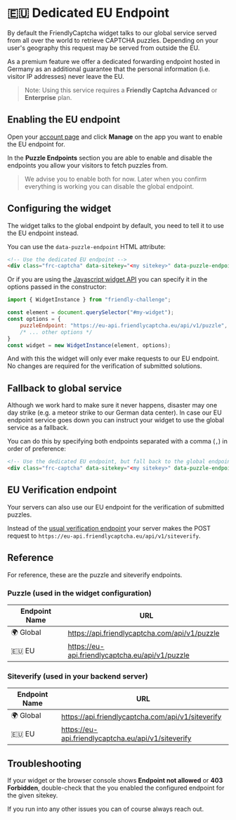 # 🇪🇺 Dedicated EU Endpoint

By default the FriendlyCaptcha widget talks to our global service served from all over the world to retrieve CAPTCHA puzzles. Depending on your user's geography this request may be served from outside the EU.

As a premium feature we offer a dedicated forwarding endpoint hosted in Germany as an additional guarantee that the personal information (i.e. visitor IP addresses) never leave the EU.

> Note: Using this service requires a **Friendly Captcha Advanced** or **Enterprise** plan.

## Enabling the EU endpoint
Open your [account page](https://app.friendlycaptcha.com/account") and click **Manage** on the app you want to enable the EU endpoint for.

In the **Puzzle Endpoints** section you are able to enable and disable the endpoints you allow your visitors to fetch puzzles from.

> We advise you to enable both for now. Later when you confirm everything is working you can disable the global endpoint.

## Configuring the widget
The widget talks to the global endpoint by default, you need to tell it to use the EU endpoint instead.

You can use the `data-puzzle-endpoint` HTML attribute:

```html
<!-- Use the dedicated EU endpoint -->
<div class="frc-captcha" data-sitekey="<my sitekey>" data-puzzle-endpoint="https://eu-api.friendlycaptcha.eu/api/v1/puzzle"></div>
```

Or if you are using the [Javascript widget API](http://docs.friendlycaptcha.com/#/widget_api?id=javascript-api) you can specify it in the options passed in the constructor:
```javascript
import { WidgetInstance } from "friendly-challenge";

const element = document.querySelector("#my-widget");
const options = {
    puzzleEndpoint: "https://eu-api.friendlycaptcha.eu/api/v1/puzzle",
    /* ... other options */
}
const widget = new WidgetInstance(element, options);
```

And with this the widget will only ever make requests to our EU endpoint. No changes are required for the verification of submitted solutions.

## Fallback to global service
Although we work hard to make sure it never happens, disaster may one day strike (e.g. a meteor strike to our German data center). In case our EU endpoint service goes down you can instruct your widget to use the global service as a fallback.

You can do this by specifying both endpoints separated with a comma (`,`) in order of preference:
```html
<!-- Use the dedicated EU endpoint, but fall back to the global endpoint -->
<div class="frc-captcha" data-sitekey="<my sitekey>" data-puzzle-endpoint="https://eu-api.friendlycaptcha.eu/api/v1/puzzle,https://api.friendlycaptcha.com/api/v1/puzzle"></div>
```

## EU Verification endpoint 
Your servers can also use our EU endpoint for the verification of submitted puzzles.

Instead of the [usual verification endpoint](./verification_api) your server makes the POST request to `https://eu-api.friendlycaptcha.eu/api/v1/siteverify`.

## Reference
For reference, these are the puzzle and siteverify endpoints.

### Puzzle (used in the widget configuration)

| Endpoint Name   | URL |
|----------------|----------|
| 🌍 Global       | https://api.friendlycaptcha.com/api/v1/puzzle
| 🇪🇺 EU       | https://eu-api.friendlycaptcha.eu/api/v1/puzzle

### Siteverify (used in your backend server)

| Endpoint Name   | URL |
|----------------|----------|
| 🌍 Global       | https://api.friendlycaptcha.com/api/v1/siteverify
| 🇪🇺 EU       | https://eu-api.friendlycaptcha.eu/api/v1/siteverify


## Troubleshooting
If your widget or the browser console shows **Endpoint not allowed** or **403 Forbidden**, double-check that the you enabled the configured endpoint for the given sitekey.

If you run into any other issues you can of course always reach out.
